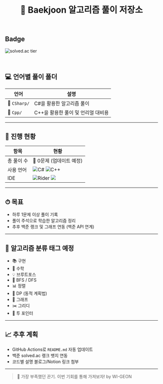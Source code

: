 <h1 align="center">📘 Baekjoon 알고리즘 풀이 저장소</h1>

<br>
 
## Badge
![solved.ac tier](http://mazassumnida.wtf/api/generate_badge?boj=wggw)

<br>

## 💻 언어별 풀이 폴더

| 언어 | 설명 |
|------|------|
| 🔵 `CSharp/` | C#을 활용한 알고리즘 풀이 |
| 🔷 `Cpp/`    | C++을 활용한 풀이 및 언리얼 대비용 |

---

## 📌 진행 현황

| 항목 | 현황 |
|------|------|
| 총 풀이 수 | 🧩 0문제 (업데이트 예정) |
| 사용 언어 | ![C#](https://img.shields.io/badge/CSharp-239120?style=flat&logo=csharp&logoColor=white) ![C++](https://img.shields.io/badge/C++-00599C?style=flat&logo=cplusplus&logoColor=white) |
| IDE       | ![Rider](https://img.shields.io/badge/Rider-000000?style=flat&logo=JetBrains&logoColor=white) <img src="https://img.shields.io/badge/Visual Studio-5C2D91?style=flat&logoColor=white"/> |

---

## ⏱ 목표

- 하루 1문제 이상 풀이 기록
- 풀이 주석으로 학습한 알고리즘 정리
- 추후 백준 랭크 및 그래프 연동 (백준 API 연계)

---

## 🧠 알고리즘 분류 태그 예정

- 📚 구현
- 🧮 수학
- 💡 브루트포스
- 🔁 BFS / DFS
- 📊 정렬
- 📌 DP (동적 계획법)
- 🧭 그래프
- ✂️ 그리디
- 🔄 투 포인터

---

## 📈 추후 계획

- GitHub Actions로 `README.md` 자동 업데이트
- 백준 solved.ac 랭크 뱃지 연동
- 코드별 설명 블로그/Notion 링크 첨부

---

> 🚀 가장 부족했던 끈기. 이번 기회를 통해 가져보자!
> by WI-GEON
